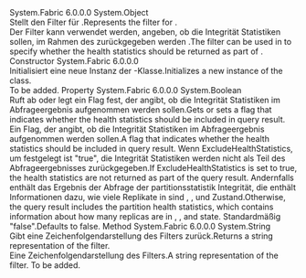 <Type Name="PartitionHealthStatisticsFilter" FullName="System.Fabric.Health.PartitionHealthStatisticsFilter">
  <TypeSignature Language="C#" Value="public sealed class PartitionHealthStatisticsFilter" />
  <TypeSignature Language="ILAsm" Value=".class public auto ansi sealed beforefieldinit PartitionHealthStatisticsFilter extends System.Object" />
  <TypeSignature Language="DocId" Value="T:System.Fabric.Health.PartitionHealthStatisticsFilter" />
  <TypeSignature Language="VB.NET" Value="Public NotInheritable Class PartitionHealthStatisticsFilter" />
  <TypeSignature Language="F#" Value="type PartitionHealthStatisticsFilter = class" />
  <AssemblyInfo>
    <AssemblyName>System.Fabric</AssemblyName>
    <AssemblyVersion>6.0.0.0</AssemblyVersion>
  </AssemblyInfo>
  <Base>
    <BaseTypeName>System.Object</BaseTypeName>
  </Base>
  <Interfaces />
  <Docs>
    <summary>
      <para><span data-ttu-id="9e59f-101">Stellt den Filter für <see cref="T:System.Fabric.Health.HealthStatistics" />.</span><span class="sxs-lookup"><span data-stu-id="9e59f-101">Represents the filter for <see cref="T:System.Fabric.Health.HealthStatistics" />.</span></span></para>
    </summary>
    <remarks><span data-ttu-id="9e59f-102">Der Filter kann verwendet werden, <see cref="T:System.Fabric.Description.PartitionHealthQueryDescription" /> angeben, ob die Integrität Statistiken sollen, im Rahmen des zurückgegeben werden <see cref="T:System.Fabric.Health.PartitionHealth" />.</span><span class="sxs-lookup"><span data-stu-id="9e59f-102">The filter can be used in <see cref="T:System.Fabric.Description.PartitionHealthQueryDescription" /> to specify whether the health statistics should be returned as part of <see cref="T:System.Fabric.Health.PartitionHealth" />.</span></span></remarks>
  </Docs>
  <Members>
    <Member MemberName=".ctor">
      <MemberSignature Language="C#" Value="public PartitionHealthStatisticsFilter ();" />
      <MemberSignature Language="ILAsm" Value=".method public hidebysig specialname rtspecialname instance void .ctor() cil managed" />
      <MemberSignature Language="DocId" Value="M:System.Fabric.Health.PartitionHealthStatisticsFilter.#ctor" />
      <MemberSignature Language="VB.NET" Value="Public Sub New ()" />
      <MemberType>Constructor</MemberType>
      <AssemblyInfo>
        <AssemblyName>System.Fabric</AssemblyName>
        <AssemblyVersion>6.0.0.0</AssemblyVersion>
      </AssemblyInfo>
      <Parameters />
      <Docs>
        <summary>
          <para><span data-ttu-id="9e59f-103">Initialisiert eine neue Instanz der <see cref="T:System.Fabric.Health.PartitionHealthStatisticsFilter" />-Klasse.</span><span class="sxs-lookup"><span data-stu-id="9e59f-103">Initializes a new instance of the <see cref="T:System.Fabric.Health.PartitionHealthStatisticsFilter" /> class.</span></span></para>
        </summary>
        <remarks>To be added.</remarks>
      </Docs>
    </Member>
    <Member MemberName="ExcludeHealthStatistics">
      <MemberSignature Language="C#" Value="public bool ExcludeHealthStatistics { get; set; }" />
      <MemberSignature Language="ILAsm" Value=".property instance bool ExcludeHealthStatistics" />
      <MemberSignature Language="DocId" Value="P:System.Fabric.Health.PartitionHealthStatisticsFilter.ExcludeHealthStatistics" />
      <MemberSignature Language="VB.NET" Value="Public Property ExcludeHealthStatistics As Boolean" />
      <MemberSignature Language="F#" Value="member this.ExcludeHealthStatistics : bool with get, set" Usage="System.Fabric.Health.PartitionHealthStatisticsFilter.ExcludeHealthStatistics" />
      <MemberType>Property</MemberType>
      <AssemblyInfo>
        <AssemblyName>System.Fabric</AssemblyName>
        <AssemblyVersion>6.0.0.0</AssemblyVersion>
      </AssemblyInfo>
      <ReturnValue>
        <ReturnType>System.Boolean</ReturnType>
      </ReturnValue>
      <Docs>
        <summary>
            <span data-ttu-id="9e59f-104">Ruft ab oder legt ein Flag fest, der angibt, ob die Integrität Statistiken im Abfrageergebnis aufgenommen werden sollen.</span><span class="sxs-lookup"><span data-stu-id="9e59f-104">Gets or sets a flag that indicates whether the health statistics should be included in query result.</span></span>
            </summary>
        <value><span data-ttu-id="9e59f-105">Ein Flag, der angibt, ob die Integrität Statistiken im Abfrageergebnis aufgenommen werden sollen.</span><span class="sxs-lookup"><span data-stu-id="9e59f-105">A flag that indicates whether the health statistics should be included in query result.</span></span></value>
        <remarks>
          <para>
            <span data-ttu-id="9e59f-106">Wenn ExcludeHealthStatistics, um festgelegt ist <languageKeyword>"true"</languageKeyword>, die Integrität Statistiken werden nicht als Teil des Abfrageergebnisses zurückgegeben.</span><span class="sxs-lookup"><span data-stu-id="9e59f-106">If ExcludeHealthStatistics is set to <languageKeyword>true</languageKeyword>, the health statistics are not returned as part of the query result.</span></span>
            <span data-ttu-id="9e59f-107">Andernfalls enthält das Ergebnis der Abfrage der partitionsstatistik Integrität, die enthält Informationen dazu, wie viele Replikate in sind <see cref="F:System.Fabric.Health.HealthState.Ok" />, <see cref="F:System.Fabric.Health.HealthState.Warning" />, und <see cref="F:System.Fabric.Health.HealthState.Error" /> Zustand.</span><span class="sxs-lookup"><span data-stu-id="9e59f-107">Otherwise, the query result includes the partition health statistics, which contains information about how many replicas are in <see cref="F:System.Fabric.Health.HealthState.Ok" />, <see cref="F:System.Fabric.Health.HealthState.Warning" />, and <see cref="F:System.Fabric.Health.HealthState.Error" /> state.</span></span>
            <span data-ttu-id="9e59f-108">Standardmäßig <languageKeyword>"false"</languageKeyword>.</span><span class="sxs-lookup"><span data-stu-id="9e59f-108">Defaults to <languageKeyword>false</languageKeyword>.</span></span>
            </para>
        </remarks>
      </Docs>
    </Member>
    <Member MemberName="ToString">
      <MemberSignature Language="C#" Value="public override string ToString ();" />
      <MemberSignature Language="ILAsm" Value=".method public hidebysig virtual instance string ToString() cil managed" />
      <MemberSignature Language="DocId" Value="M:System.Fabric.Health.PartitionHealthStatisticsFilter.ToString" />
      <MemberSignature Language="VB.NET" Value="Public Overrides Function ToString () As String" />
      <MemberSignature Language="F#" Value="override this.ToString : unit -&gt; string" Usage="partitionHealthStatisticsFilter.ToString " />
      <MemberType>Method</MemberType>
      <AssemblyInfo>
        <AssemblyName>System.Fabric</AssemblyName>
        <AssemblyVersion>6.0.0.0</AssemblyVersion>
      </AssemblyInfo>
      <ReturnValue>
        <ReturnType>System.String</ReturnType>
      </ReturnValue>
      <Parameters />
      <Docs>
        <summary>
            <span data-ttu-id="9e59f-109">Gibt eine Zeichenfolgendarstellung des Filters zurück.</span><span class="sxs-lookup"><span data-stu-id="9e59f-109">Returns a string representation of the filter.</span></span>
            </summary>
        <returns><span data-ttu-id="9e59f-110">Eine Zeichenfolgendarstellung des Filters.</span><span class="sxs-lookup"><span data-stu-id="9e59f-110">A string representation of the filter.</span></span></returns>
        <remarks>To be added.</remarks>
      </Docs>
    </Member>
  </Members>
</Type>